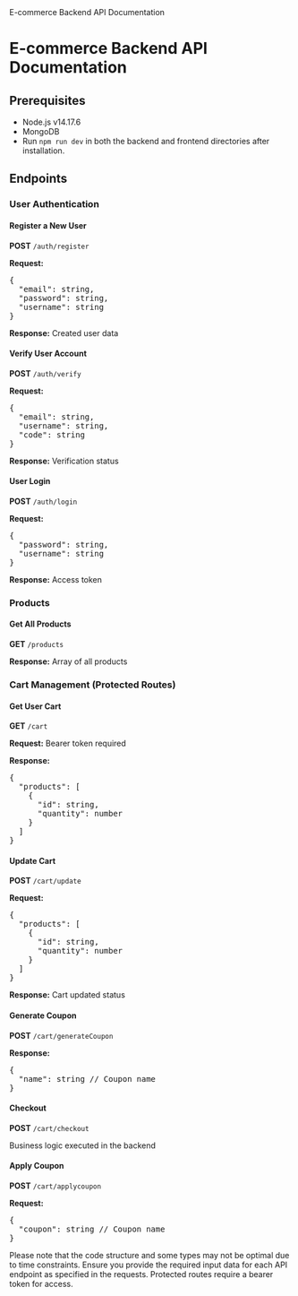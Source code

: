 <!DOCTYPE html>
<html>
<head>
E-commerce Backend API Documentation
</head>
<body>

<h1>E-commerce Backend API Documentation</h1>

<h2>Prerequisites</h2>
<ul>
  <li>Node.js v14.17.6</li>
  <li>MongoDB</li>
  <li>Run <code>npm run dev</code> in both the backend and frontend directories after installation.</li>
</ul>

<h2>Endpoints</h2>

<h3>User Authentication</h3>

<h4>Register a New User</h4>
<p><strong>POST</strong> <code>/auth/register</code></p>
<p><strong>Request:</strong>
<pre>
{
  "email": string,
  "password": string,
  "username": string
}
</pre></p>
<p><strong>Response:</strong> Created user data</p>

<h4>Verify User Account</h4>
<p><strong>POST</strong> <code>/auth/verify</code></p>
<p><strong>Request:</strong>
<pre>
{
  "email": string,
  "username": string,
  "code": string
}
</pre></p>
<p><strong>Response:</strong> Verification status</p>

<h4>User Login</h4>
<p><strong>POST</strong> <code>/auth/login</code></p>
<p><strong>Request:</strong>
<pre>
{
  "password": string,
  "username": string
}
</pre></p>
<p><strong>Response:</strong> Access token</p>

<h3>Products</h3>

<h4>Get All Products</h4>
<p><strong>GET</strong> <code>/products</code></p>
<p><strong>Response:</strong> Array of all products</p>

<h3>Cart Management (Protected Routes)</h3>

<h4>Get User Cart</h4>
<p><strong>GET</strong> <code>/cart</code></p>
<p><strong>Request:</strong> Bearer token required</p>
<p><strong>Response:</strong>
<pre>
{
  "products": [
    {
      "id": string,
      "quantity": number
    }
  ]
}
</pre></p>

<h4>Update Cart</h4>
<p><strong>POST</strong> <code>/cart/update</code></p>
<p><strong>Request:</strong>
<pre>
{
  "products": [
    {
      "id": string,
      "quantity": number
    }
  ]
}
</pre></p>
<p><strong>Response:</strong> Cart updated status</p>

<h4>Generate Coupon</h4>
<p><strong>POST</strong> <code>/cart/generateCoupon</code></p>
<p><strong>Response:</strong>
<pre>
{
  "name": string // Coupon name
}
</pre></p>

<h4>Checkout</h4>
<p><strong>POST</strong> <code>/cart/checkout</code></p>
<p>Business logic executed in the backend</p>

<h4>Apply Coupon</h4>
<p><strong>POST</strong> <code>/cart/applycoupon</code></p>
<p><strong>Request:</strong>
<pre>
{
  "coupon": string // Coupon name
}
</pre></p>

<p>Please note that the code structure and some types may not be optimal due to time constraints. Ensure you provide the required input data for each API endpoint as specified in the requests. Protected routes require a bearer token for access.</p>



</body>
</html>
